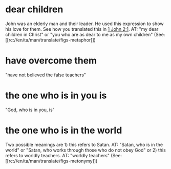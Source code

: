 # dear children

John was an elderly man and their leader. He used this expression to show his love for them. See how you translated this in [1 John 2:1](../02/01.md). AT: "my dear children in Christ" or "you who are as dear to me as my own children" (See: [[rc://en/ta/man/translate/figs-metaphor]])

# have overcome them

"have not believed the false teachers"

# the one who is in you is

"God, who is in you, is"

# the one who is in the world

Two possible meanings are 1) this refers to Satan. AT: "Satan, who is in the world" or "Satan, who works through those who do not obey God" or 2) this refers to worldly teachers. AT: "worldly teachers" (See: [[rc://en/ta/man/translate/figs-metonymy]])

